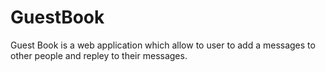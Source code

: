 # GuestBook
Guest Book is a web application which allow to user to add a messages to other people and repley to their messages. 
